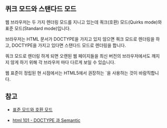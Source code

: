 ## 퀴크 모드와 스탠다드 모드

웹 브라우저는 두 가지 렌더링 모드를 지니고 있는데 쿼크(호환) 모드(Quirks mode)와 표준 모드(Standard mode)입니다.

브라우저는 HTML 문서가 DOCTYPE을 가지고 있지 않으면 쿼크 모드로 렌더링을 하고, DOCTYPE을 가지고 있다면 스탠다드 모드로 렌더링을 합니다.

쿼크 모드로 렌더링 하게 되면 오랜된 웹 페이지들을 최신 버전의 브라우저에서도 깨지지 않게 하기 위해 각 브라우저 마다 다르게 보일 수 있습니다.

웹 표준이 정립된 현 시점에서는 HTML5에서 권장하는 `<!DOCTYPE html>을 사용하는 것이 바람직합니다.

## 참고

* [표준 모드와 호환 모드](https://github.com/baeharam/Must-Know-About-Frontend/blob/master/Notes/html/standard-quirks.md)

* [html 101 - DOCTYPE 과 Semantic](https://velog.io/@jay/html-101-DOCTYPE)

